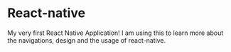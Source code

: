 # React-native

My very first React Native Application! I am using this to learn more about the navigations, design and the usage of react-native.
